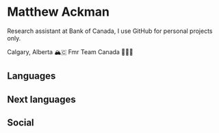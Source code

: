 # Matthew Ackman

Research assistant at Bank of Canada, I use GitHub for personal projects only. 



Calgary, Alberta 🏔🇨
Fmr Team Canada 🏊🏻‍♂️

## Languages

## Next languages

## Social